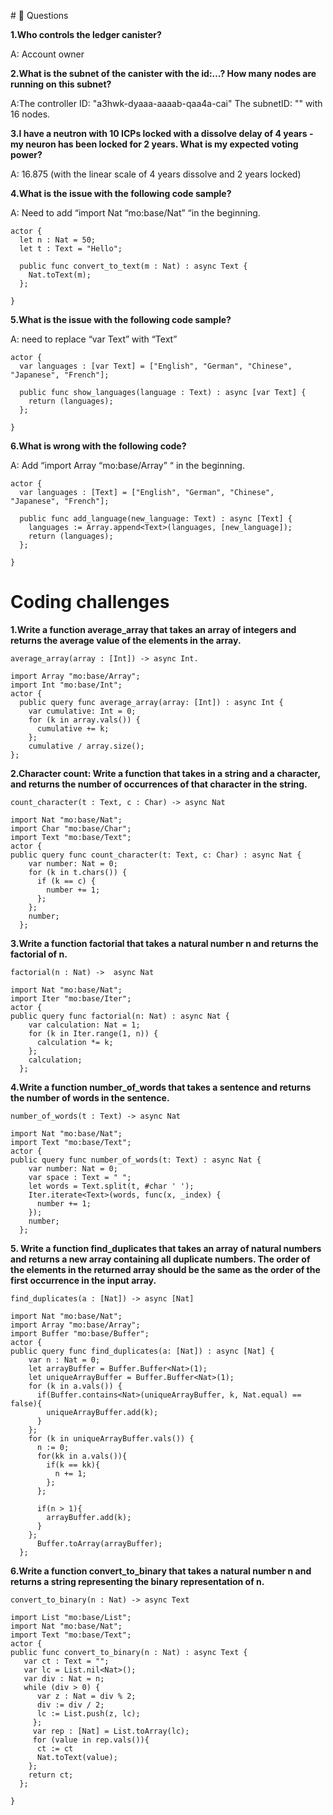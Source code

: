  #<a id="questions"> 🙋 Questions </a>

**1.Who controls the ledger canister?**

A: Account owner

**2.What is the subnet of the canister with the id:…? How many nodes are running on this subnet?**

A:The controller ID: "a3hwk-dyaaa-aaaab-qaa4a-cai" The subnetID: ""  with 16 nodes.

**3.I have a neutron with 10 ICPs locked with a dissolve delay of 4 years - my neuron has been locked for 2 years. What is my expected voting power?**

A: 16.875 (with the linear scale of 4 years dissolve and 2 years locked)

**4.What is the issue with the following code sample?** 

A:  Need to add “import Nat “mo:base/Nat” “in the beginning.
```
actor {
  let n : Nat = 50;
  let t : Text = "Hello";

  public func convert_to_text(m : Nat) : async Text {
    Nat.toText(m);
  };
 
}
```
**5.What is the issue with the following code sample?** 

A: need to replace “var Text” with “Text”
```
actor {
  var languages : [var Text] = ["English", "German", "Chinese", "Japanese", "French"];

  public func show_languages(language : Text) : async [var Text] {
    return (languages);
  };
 
}
```
**6.What is wrong with the following code?**

A: Add “import Array “mo:base/Array” “ in the beginning.
```
actor {
  var languages : [Text] = ["English", "German", "Chinese", "Japanese", "French"];

  public func add_language(new_language: Text) : async [Text] {
    languages := Array.append<Text>(languages, [new_language]);
    return (languages);
  };
 
}
```

# <a id="coding-challenges"> Coding challenges </a>

**1.Write a function average_array that takes an array of integers and returns the average value of the elements in the array.**
```
average_array(array : [Int]) -> async Int. 
```
```
import Array "mo:base/Array";
import Int "mo:base/Int";
actor {
  public query func average_array(array: [Int]) : async Int {
    var cumulative: Int = 0;
    for (k in array.vals()) {
      cumulative += k;
    };
    cumulative / array.size();
};
```
**2.Character count: Write a function that takes in a string and a character, and returns the number of occurrences of that character in the string.**
```
count_character(t : Text, c : Char) -> async Nat
```

```
import Nat "mo:base/Nat";
import Char "mo:base/Char";
import Text "mo:base/Text";
actor {
public query func count_character(t: Text, c: Char) : async Nat {
    var number: Nat = 0;
    for (k in t.chars()) {
      if (k == c) {
        number += 1;
      };
    };
    number;
  };
``` 
**3.Write a function factorial that takes a natural number n and returns the factorial of n.**
```
factorial(n : Nat) ->  async Nat
```
```
import Nat "mo:base/Nat";
import Iter "mo:base/Iter";
actor {
public query func factorial(n: Nat) : async Nat {
    var calculation: Nat = 1;
    for (k in Iter.range(1, n)) {
      calculation *= k;
    };
    calculation;
  };
``` 
**4.Write a function number_of_words that takes a sentence and returns the number of words in the sentence.**
```
number_of_words(t : Text) -> async Nat 
```
```
import Nat "mo:base/Nat";
import Text "mo:base/Text";
actor {
public query func number_of_words(t: Text) : async Nat {
    var number: Nat = 0;
    var space : Text = " ";
    let words = Text.split(t, #char ' ');
    Iter.iterate<Text>(words, func(x, _index) {
      number += 1;
    });
    number;
  };
``` 
**5. Write a function find_duplicates that takes an array of natural numbers and returns a new array containing all duplicate numbers. The order of the elements in the returned array should be the same as the order of the first occurrence in the input array.**
```
find_duplicates(a : [Nat]) -> async [Nat]
```
```
import Nat "mo:base/Nat";
import Array "mo:base/Array";
import Buffer "mo:base/Buffer";
actor {
public query func find_duplicates(a: [Nat]) : async [Nat] {
    var n : Nat = 0;
    let arrayBuffer = Buffer.Buffer<Nat>(1);
    let uniqueArrayBuffer = Buffer.Buffer<Nat>(1);
    for (k in a.vals()) {
      if(Buffer.contains<Nat>(uniqueArrayBuffer, k, Nat.equal) == false){
        uniqueArrayBuffer.add(k);
      }
    };
    for (k in uniqueArrayBuffer.vals()) {
      n := 0;
      for(kk in a.vals()){
        if(k == kk){
          n += 1;
        };
      };
    
      if(n > 1){
        arrayBuffer.add(k);
      }   
    };
      Buffer.toArray(arrayBuffer);
  };

``` 
**6.Write a function convert_to_binary that takes a natural number n and returns a string representing the binary representation of n.**
```
convert_to_binary(n : Nat) -> async Text
```
```
import List "mo:base/List";
import Nat "mo:base/Nat";
import Text "mo:base/Text";
actor {
public func convert_to_binary(n : Nat) : async Text {
   var ct : Text = "";
   var lc = List.nil<Nat>();
   var div : Nat = n;
   while (div > 0) {
      var z : Nat = div % 2;
      div := div / 2;
      lc := List.push(z, lc);
     };
     var rep : [Nat] = List.toArray(lc);
     for (value in rep.vals()){
      ct := ct 
      Nat.toText(value);
    };
    return ct;
  };
  
}

``` 
